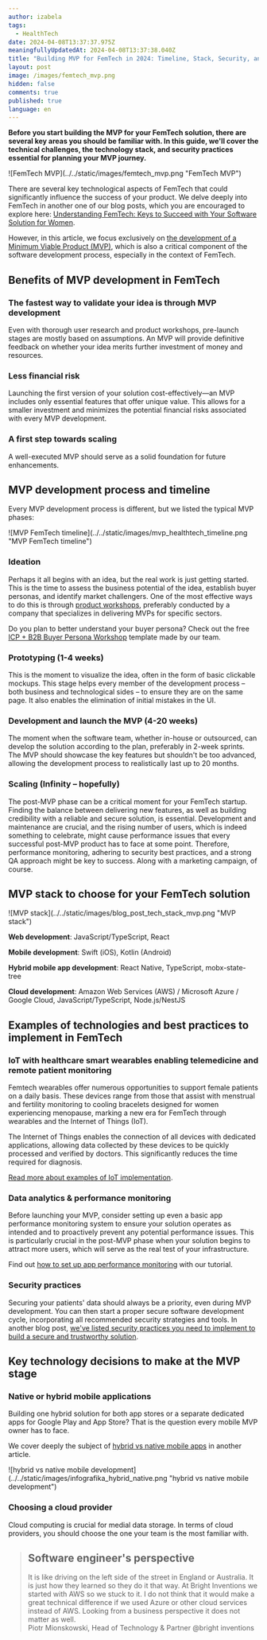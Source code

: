 ```yaml
---
author: izabela
tags:
  - HealthTech
date: 2024-04-08T13:37:37.975Z
meaningfullyUpdatedAt: 2024-04-08T13:37:38.040Z
title: "Building MVP for FemTech in 2024: Timeline, Stack, Security, and More"
layout: post
image: /images/femtech_mvp.png
hidden: false
comments: true
published: true
language: en
---
```

**Before you start building the MVP for your FemTech solution, there are several key areas you should be familiar with. In this guide, we'll cover the technical challenges, the technology stack, and security practices essential for planning your MVP journey.**

<div className="image">![FemTech MVP](../../static/images/femtech_mvp.png "FemTech MVP")</div>

There are several key technological aspects of FemTech that could significantly influence the success of your product. We delve deeply into FemTech in another one of our blog posts, which you are encouraged to explore here: [Understanding FemTech: Keys to Succeed with Your Software Solution for Women](/blog/keys-to-succeed-in-femtech/). 

However, in this article, we focus exclusively on [the development of a Minimum Viable Product (MVP)](/our-areas/mvp-development/), which is also a critical component of the software development process, especially in the context of FemTech.

## Benefits of MVP development in FemTech

### The fastest way to validate your idea is through MVP development

Even with thorough user research and product workshops, pre-launch stages are mostly based on assumptions. An MVP will provide definitive feedback on whether your idea merits further investment of money and resources.

### Less financial risk

Launching the first version of your solution cost-effectively—an MVP includes only essential features that offer unique value. This allows for a smaller investment and minimizes the potential financial risks associated with every MVP development.

### A first step towards scaling

A well-executed MVP should serve as a solid foundation for future enhancements.

## MVP development process and timeline

Every MVP development process is different, but we listed the typical MVP phases:

<div className="image">![MVP FemTech timeline](../../static/images/mvp_healthtech_timeline.png "MVP FemTech timeline")</div>

### Ideation

Perhaps it all begins with an idea, but the real work is just getting started. This is the time to assess the business potential of the idea, establish buyer personas, and identify market challengers. One of the most effective ways to do this is through [product workshops](/our-areas/product-workshops/), preferably conducted by a company that specializes in delivering MVPs for specific sectors.

Do you plan to better understand your buyer persona? Check out the free [ICP + B2B Buyer Persona Workshop](https://miro.com/miroverse/b2b-buyer-persona-workshop-template/) template made by our team.

### Prototyping (1-4 weeks)

This is the moment to visualize the idea, often in the form of basic clickable mockups. This stage helps every member of the development process – both business and technological sides – to ensure they are on the same page. It also enables the elimination of initial mistakes in the UI.

### Development and launch the MVP (4-20 weeks)

The moment when the software team, whether in-house or outsourced, can develop the solution according to the plan, preferably in 2-week sprints. The MVP should showcase the key features but shouldn't be too advanced, allowing the development process to realistically last up to 20 months.

### Scaling (Infinity – hopefully)

The post-MVP phase can be a critical moment for your FemTech startup. Finding the balance between delivering new features, as well as building credibility with a reliable and secure solution, is essential. Development and maintenance are crucial, and the rising number of users, which is indeed something to celebrate, might cause performance issues that every successful post-MVP product has to face at some point. Therefore, performance monitoring, adhering to security best practices, and a strong QA approach might be key to success. Along with a marketing campaign, of course.

## MVP stack to choose for your FemTech solution

<div className="image">![MVP stack](../../static/images/blog_post_tech_stack_mvp.png "MVP stack")</div>

**Web development**: JavaScript/TypeScript, React

**Mobile development**: Swift (iOS), Kotlin (Android)

**Hybrid mobile app development**: React Native, TypeScript, mobx-state-tree

**Cloud development**: Amazon Web Services (AWS) / Microsoft Azure / Google Cloud, JavaScript/TypeScript, Node.js/NestJS

## Examples of technologies and best practices to implement in FemTech

### IoT with healthcare smart wearables enabling telemedicine and remote patient monitoring

Femtech wearables offer numerous opportunities to support female patients on a daily basis. These devices range from those that assist with menstrual and fertility monitoring to cooling bracelets designed for women experiencing menopause, marking a new era for FemTech through wearables and the Internet of Things (IoT).

The Internet of Things enables the connection of all devices with dedicated applications, allowing data collected by these devices to be quickly processed and verified by doctors. This significantly reduces the time required for diagnosis.

[Read more about examples of IoT implementation](/blog/examples-of-the-internet-of-things-for-retail-healthcare-and-more-with-case-studies/).

### Data analytics & performance monitoring

Before launching your MVP, consider setting up even a basic app performance monitoring system to ensure your solution operates as intended and to proactively prevent any potential performance issues. This is particularly crucial in the post-MVP phase when your solution begins to attract more users, which will serve as the real test of your infrastructure.

Find out [how to set up app performance monitoring](/blog/healthcare-app-performance-monitoring/) with our tutorial.

### Security practices

Securing your patients' data should always be a priority, even during MVP development. You can then start a proper secure software development cycle, incorporating all recommended security strategies and tools. In another blog post, [we've listed security practices you need to implement to build a secure and trustworthy solution](/blog/cyber-security-in-healthcare/). 

## Key technology decisions to make at the MVP stage

### Native or hybrid mobile applications

Building one hybrid solution for both app stores or a separate dedicated apps for Google Play and App Store? That is the question every mobile MVP owner has to face.

We cover deeply the subject of [hybrid vs native mobile apps](/blog/mvp-tech-stack-what-startup-founder-should-know/#hybrid-or-native-mobile-app-that-is-the-question) in another article.

<div className="image">![hybrid vs native mobile development](../../static/images/infografika_hybrid_native.png "hybrid vs native mobile development")</div>

### Choosing a cloud provider

Cloud computing is crucial for medial data storage. In terms of cloud providers, you should choose the one your team is the most familiar with.

<blockquote><h2>Software engineer's perspective</h2><div>It is like driving on the left side of the street in England or Australia. It is just how they learned so they do it that way. At Bright Inventions we started with AWS so we stuck to it. I do not think that it would make a great technical difference if we used Azure or other cloud services instead of AWS. Looking from a business perspective it does not matter as well.</div><footer>Piotr Mionskowski, Head of Technology & Partner @bright inventions</footer></blockquote>